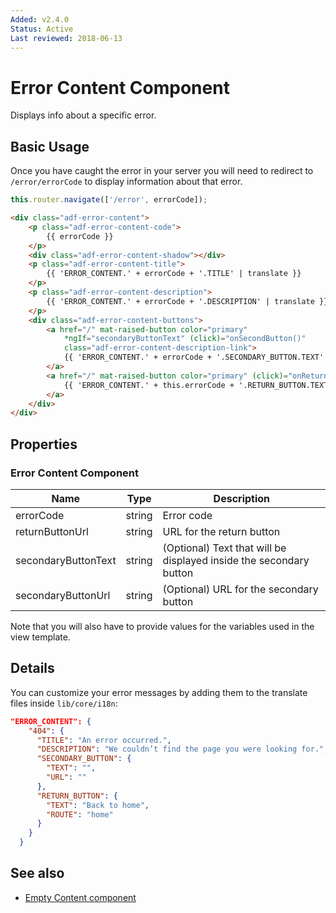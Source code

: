```yaml
---
Added: v2.4.0
Status: Active
Last reviewed: 2018-06-13
---
```


# Error Content Component

Displays info about a specific error.

## Basic Usage

Once you have caught the error in your server you will need to redirect to `/error/errorCode` to display information about that error. 

```ts
this.router.navigate(['/error', errorCode]);
```

```html
<div class="adf-error-content">
    <p class="adf-error-content-code">
        {{ errorCode }}
    </p>
    <div class="adf-error-content-shadow"></div>
    <p class="adf-error-content-title">
        {{ 'ERROR_CONTENT.' + errorCode + '.TITLE' | translate }}
    </p>
    <p class="adf-error-content-description">
        {{ 'ERROR_CONTENT.' + errorCode + '.DESCRIPTION' | translate }}
    </p>
    <div class="adf-error-content-buttons">
        <a href="/" mat-raised-button color="primary" 
            *ngIf="secondaryButtonText" (click)="onSecondButton()"
            class="adf-error-content-description-link"> 
            {{ 'ERROR_CONTENT.' + errorCode + '.SECONDARY_BUTTON.TEXT' | translate | uppercase }}
        </a>
        <a href="/" mat-raised-button color="primary" (click)="onReturnButton()">
            {{ 'ERROR_CONTENT.' + this.errorCode + '.RETURN_BUTTON.TEXT' | translate | uppercase }}
        </a>
    </div>
</div>
```

## Properties

### Error Content Component

| Name | Type | Description |
| ---- | ---- | ----------- |
| errorCode | string | Error code |
| returnButtonUrl | string | URL for the return button |
| secondaryButtonText | string | (Optional) Text that will be displayed inside the secondary button |
| secondaryButtonUrl | string | (Optional) URL for the secondary button |

Note that you will also have to provide values for the variables used in the view template.

## Details

You can customize your error messages by adding them to the translate files inside
`lib/core/i18n`:

```json
"ERROR_CONTENT": {
    "404": {
      "TITLE": "An error occurred.",
      "DESCRIPTION": "We couldn’t find the page you were looking for.",
      "SECONDARY_BUTTON": {
        "TEXT": "",
        "URL": ""
      },
      "RETURN_BUTTON": { 
        "TEXT": "Back to home",
        "ROUTE": "home"
      }
    }
  }
```

## See also

- [Empty Content component](empty-content.component.md)